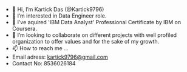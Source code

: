 - 👋 Hi, I’m Kartick Das (@Kartick9796)
- 👀 I’m interested in Data Engineer role.
- 🌱 I’ve aquired 'IBM Data Analyst' Professional Certificate by IBM on Coursera.
- 💞️ I’m looking to collaborate on different projects with well profiled organization to offer values and for the sake of my growth.
- 📫 How to reach me ...
- Email adress: kartick9796@gmail.com
- Contact No: 8536026184

<!---
Kartick9796/Kartick9796 is a ✨ special ✨ repository because its `README.md` (this file) appears on your GitHub profile.
You can click the Preview link to take a look at your changes.
--->
